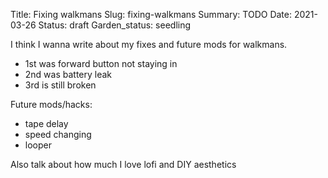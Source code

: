 Title: Fixing walkmans
Slug: fixing-walkmans
Summary: TODO
Date: 2021-03-26
Status: draft
Garden_status: seedling

I think I wanna write about my fixes and future mods for walkmans.

- 1st was forward button not staying in
- 2nd was battery leak
- 3rd is still broken

Future mods/hacks:

- tape delay
- speed changing
- looper

Also talk about how much I love lofi and DIY aesthetics
